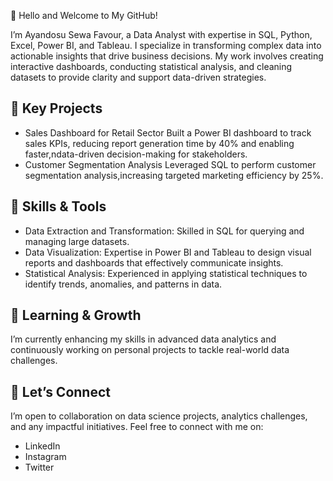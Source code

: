 👋 Hello and Welcome to My GitHub!

I’m Ayandosu Sewa Favour, a Data Analyst with expertise in SQL, Python, 
Excel, Power BI, and Tableau. 
I specialize in transforming complex data into actionable insights 
that drive business decisions.
My work involves creating interactive dashboards, conducting statistical 
analysis, and cleaning datasets to provide clarity and support data-driven 
strategies.

## 🔹 Key Projects

- Sales Dashboard for Retail Sector
  Built a Power BI dashboard to track sales KPIs, reducing report generation
  time by 40% and enabling faster,ndata-driven decision-making for stakeholders.
- Customer Segmentation Analysis
  Leveraged SQL to perform customer segmentation analysis,increasing targeted marketing
  efficiency by 25%.

## 🔹 Skills & Tools

- Data Extraction and Transformation: Skilled in SQL for querying and managing large datasets.
- Data Visualization: Expertise in Power BI and Tableau to design visual reports and dashboards
  that effectively communicate insights.
-	Statistical Analysis: Experienced in applying statistical techniques to identify trends, anomalies,
  and patterns in data.

## 🌱 Learning & Growth

   I’m currently enhancing my skills in advanced data analytics and continuously working on personal projects
   to tackle real-world data challenges.

## 🤝 Let’s Connect

I’m open to collaboration on data science projects, analytics challenges, and any impactful initiatives. 
Feel free to connect with me on:

- LinkedIn
- Instagram
-	Twitter

  


<!---
AyandosuSewaFavour/AyandosuSewaFavour is a ✨ special ✨ repository because its `README.md` (this file) appears on your GitHub profile.
You can click the Preview link to take a look at your changes.
--->
